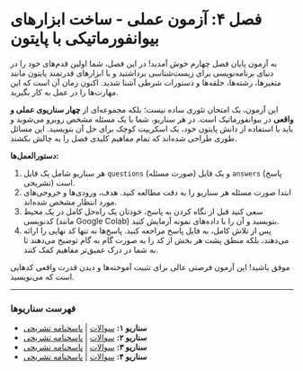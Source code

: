 # فصل ۴: آزمون عملی - ساخت ابزارهای بیوانفورماتیکی با پایتون

به آزمون پایان فصل چهارم خوش آمدید! در این فصل، شما اولین قدم‌های خود را در دنیای برنامه‌نویسی برای زیست‌شناسی برداشتید و با ابزارهای قدرتمند پایتون مانند متغیرها، رشته‌ها، حلقه‌ها و دستورات شرطی آشنا شدید. اکنون زمان آن است که این مهارت‌ها را در عمل به کار بگیرید.

این آزمون، یک امتحان تئوری ساده نیست؛ بلکه مجموعه‌ای از **چهار سناریوی عملی و واقعی** در بیوانفورماتیک است. در هر سناریو، شما با یک مسئله مشخص روبرو می‌شوید و باید با استفاده از دانش پایتون خود، یک اسکریپت کوچک برای حل آن بنویسید. این مسائل طوری طراحی شده‌اند که تمام مفاهیم کلیدی فصل را به چالش بکشند.

**دستورالعمل‌ها:**

1.  هر سناریو شامل یک فایل `questions` (صورت مسئله) و یک فایل `answers` (پاسخ تشریحی) است.
2.  ابتدا صورت مسئله هر سناریو را به دقت مطالعه کنید. هدف، ورودی‌ها و خروجی‌های مورد انتظار مشخص شده‌اند.
3.  سعی کنید قبل از نگاه کردن به پاسخ، خودتان یک راه‌حل کامل در یک محیط کدنویسی (مانند Google Colab) بنویسید و آن را با داده‌های نمونه آزمایش کنید.
4.  پس از تلاش کامل، به فایل پاسخ مراجعه کنید. پاسخ‌ها نه تنها کد نهایی را ارائه می‌دهند، بلکه منطق پشت هر بخش از کد را به صورت گام به گام توضیح می‌دهند تا به شما در درک عمیق‌تر مفاهیم کمک کنند.

موفق باشید! این آزمون فرصتی عالی برای تثبیت آموخته‌ها و دیدن قدرت واقعی کدهایی است که می‌نویسید.

---

### فهرست سناریوها

- **سناریو ۱:** [سوالات](./scenario-01-questions.md) | [پاسخنامه تشریحی](./scenario-01-answers.md)
- **سناریو ۲:** [سوالات](./scenario-02-questions.md) | [پاسخنامه تشریحی](./scenario-02-answers.md)
- **سناریو ۳:** [سوالات](./scenario-03-questions.md) | [پاسخنامه تشریحی](./scenario-03-answers.md)
- **سناریو ۴:** [سوالات](./scenario-04-questions.md) | [پاسخنامه تشریحی](./scenario-04-answers.md)
